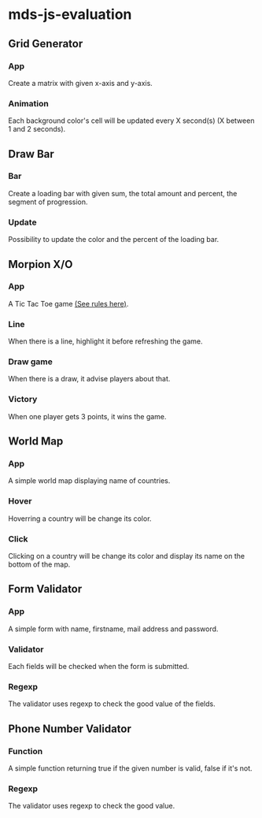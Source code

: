 # mds-js-evaluation

## Grid Generator
### App
Create a matrix with given x-axis and y-axis.

### Animation
Each background color's cell will be updated every X second(s) (X between 1 and 2 seconds).

## Draw Bar
### Bar
Create a loading bar with given sum, the total amount and percent, the segment of progression.

### Update
Possibility to update the color and the percent of the loading bar.

## Morpion X/O
### App
A Tic Tac Toe game [(See rules here)](https://en.wikipedia.org/wiki/Tic-tac-toe).

### Line
When there is a line, highlight it before refreshing the game.

### Draw game
When there is a draw, it advise players about that.

### Victory
When one player gets 3 points, it wins the game.

## World Map
### App
A simple world map displaying name of countries.

### Hover
Hoverring a country will be change its color.

### Click
Clicking on a country will be change its color and display its name on the bottom of the map.

## Form Validator
### App
A simple form with name, firstname, mail address and password.

### Validator
Each fields will be checked when the form is submitted.

### Regexp
The validator uses regexp to check the good value of the fields.

## Phone Number Validator
### Function
A simple function returning true if the given number is valid, false if it's not.

### Regexp
The validator uses regexp to check the good value.
